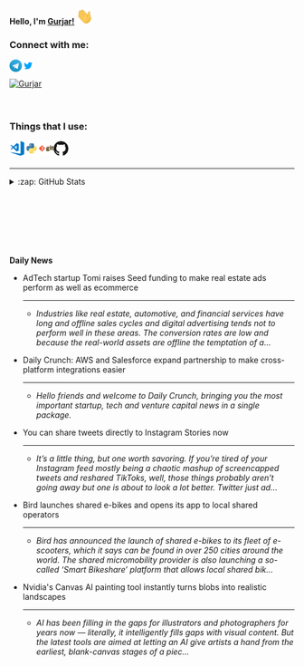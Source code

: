 #### Hello, I'm [Gurjar!](https://GurjarKing.github.io) <img src="https://raw.githubusercontent.com/ABSphreak/ABSphreak/master/gifs/Hi.gif" width="30px"></h2>


### Connect with me:

[<img align="left" alt="Gurjar | Telegram" width="22px" src="https://raw.githubusercontent.com/github/explore/80688e429a7d4ef2fca1e82350fe8e3517d3494d/topics/telegram/telegram.png" />][Telegram]
[<img align="left" alt="Gurjar | Twitter" width="22px" src="https://raw.githubusercontent.com/github/explore/80688e429a7d4ef2fca1e82350fe8e3517d3494d/topics/twitter/twitter.png" />][Twitter]
<br >
<br >
<a href="https://github.com/GurjarKing"><img src="https://komarev.com/ghpvc/?username=GurjarKing" alt="Gurjar" /></a> <br />
<br />
<br />
<!-- <br >

![](https://visitor-badge.glitch.me/badge?page_id=GurjarKing)

<br /> -->

### Things that I use:

[<img align="left" alt="Visual Studio Code" width="26px" src="https://raw.githubusercontent.com/github/explore/80688e429a7d4ef2fca1e82350fe8e3517d3494d/topics/visual-studio-code/visual-studio-code.png" />][VSCode]
[<img align="left" alt="Python" width="26px" src="https://raw.githubusercontent.com/github/explore/80688e429a7d4ef2fca1e82350fe8e3517d3494d/topics/python/python.png" />][Python]
[<img align="left" alt="Git" width="26px" src="https://raw.githubusercontent.com/github/explore/80688e429a7d4ef2fca1e82350fe8e3517d3494d/topics/git/git.png" />][Git]
[<img align="left" alt="GitHub" width="26px" src="https://raw.githubusercontent.com/github/explore/78df643247d429f6cc873026c0622819ad797942/topics/github/github.png" />][Github]

<br />
<br />

---
<details>
  <summary>:zap: GitHub Stats</summary>

<img align="left" alt="Gurjar's Github Stats" src="https://github-readme-stats.vercel.app/api?username=GurjarKing&show_icons=true&hide_border=true&count_private=true&include_all_commit=true&theme=algolia" />

</details>

<!-- ### 🔔 My latest tweet
<a href="https://twitter.com/Gurjar_King43" target="_blank">
	<img src="https://github.com/GurjarKing/GurjarKing/raw/master/tweet.png" width="70%" align="center" alt="Click to view on Twitter" title="My latest tweet, as an image"/>
</a> -->
<br>

<pre>

</pre>

<!-- **Quote of the hour:**

{qoth}

~ {qoth_author}
<pre>

</pre> -->
<br>
<pre>


</pre>
<strong>Daily News</strong>
  
  - AdTech startup Tomi raises Seed funding to make real estate ads perform as well as ecommerce
     <hr/>
     
      - *Industries like real estate, automotive, and financial services have long and offline sales cycles and digital advertising tends not to perform well in these areas. The conversion rates are low and because the real-world assets are offline the temptation of a…*
     
  - Daily Crunch: AWS and Salesforce expand partnership to make cross-platform integrations easier
      <hr/>
      
      - *Hello friends and welcome to Daily Crunch, bringing you the most important startup, tech and venture capital news in a single package.*
      
  - You can share tweets directly to Instagram Stories now
      <hr/>
      
      - *It’s a little thing, but one worth savoring. If you’re tired of your Instagram feed mostly being a chaotic mashup of screencapped tweets and reshared TikToks, well, those things probably aren’t going away but one is about to look a lot better. Twitter just ad…*
      
  - Bird launches shared e-bikes and opens its app to local shared operators
      <hr/>
      
      - *Bird has announced the launch of shared e-bikes to its fleet of e-scooters, which it says can be found in over 250 cities around the world. The shared micromobility provider is also launching a so-called ‘Smart Bikeshare’ platform that allows local shared bik…*
       
  - Nvidia's Canvas AI painting tool instantly turns blobs into realistic landscapes
      <hr/>
       
       - *AI has been filling in the gaps for illustrators and photographers for years now — literally, it intelligently fills gaps with visual content. But the latest tools are aimed at letting an AI give artists a hand from the earliest, blank-canvas stages of a piec…*
      

<br />

[VSCode]: https://code.visualstudio.com/
[Python]: https://www.python.org/
[Git]: https://git-scm.com/
[Github]: https://github.com/
[Telegram]: https://t.me/Gurjar_King/
[Twitter]: https://twitter.com/Gurjar_King43/
